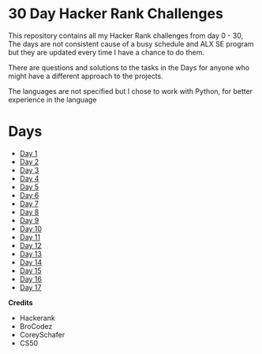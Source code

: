 # 30 Day Hacker Rank Challenges

This repository contains all my Hacker Rank challenges from day 0 - 30, The days are not consistent cause of a busy schedule and ALX SE program but they are updated every time I have a chance to do them.

There are questions and solutions to the tasks in the Days for anyone who might have a different approach to the projects.

The languages are not specified but I chose to work with Python, for better experience in the language

# Days

 * [Day 1](./Day_1)
 * [Day 2](./Day_2)
 * [Day 3](./Day_3)
 * [Day 4](./Day_4)
 * [Day 5](./Day_5)
 * [Day 6](./Day_6)
 * [Day 7](./Day_7)
 * [Day 8](./Day_8)
 * [Day 9](./Day_9)
 * [Day 10](./Day_10)
 * [Day 11](./Day_11)
 * [Day 12](./Day_12)
 * [Day 13](./Day_13)
 * [Day 14](./Day_14)
 * [Day 15](./Day_15)
 * [Day 16](./Day_16)
 * [Day 17](./Day_17)


**Credits** 

- Hackerank
- BroCodez
- CoreySchafer
- CS50
